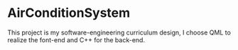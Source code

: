 # AirConditionSystem
This project is my software-engineering curriculum design, I choose QML to realize the font-end and C++ for the back-end.
